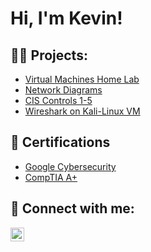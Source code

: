 <h1>Hi, I'm Kevin! </h1>

<h2>👨‍💻 Projects:</h2>

 - [Virtual Machines Home Lab](https://docs.google.com/document/d/1BEAiTmbVylekhwoTJtrnX1EEywXklW7c9OMtB7ofDos/edit?usp=sharing)
 - [Network Diagrams](https://docs.google.com/document/d/14PEZcSdgg2s-E_iH8oYHbH6t5hLJnFLhu5Q5uiVviWs/edit?usp=sharing)
 - [CIS Controls 1-5](https://docs.google.com/document/d/1U8x67Aho4_heD7kfnbeRWrHJR_FYGeX7Spr_oJCwl6k/edit?usp=sharing)
 - [Wireshark on Kali-Linux VM](https://docs.google.com/document/d/1FOlf0ktsfdmy4z2CUigX2sHpMxX6n883xo5WNEv6NvU/edit?usp=sharing)

<h2>📃 Certifications</h2>

- [Google Cybersecurity](https://www.coursera.org/account/accomplishments/professional-cert/3BJ86NWGUFX6?utm_source=link&utm_medium=certificate&utm_content=cert_image&utm_campaign=sharing_cta&utm_product=prof)
- [CompTIA A+](https://www.credly.com/badges/513b24da-3475-47d3-886a-a2fadeb40e40/public_url)

<h2> 🤳 Connect with me:</h2>

[<img align="left" alt="JoshMadakor | LinkedIn" width="22px" src="https://cdn.jsdelivr.net/npm/simple-icons@v3/icons/linkedin.svg" />][linkedin]



[linkedin]: https://linkedin.com/in/kevinabandy/
